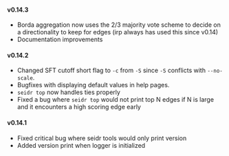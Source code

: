 #### v0.14.3

* Borda aggregation now uses the 2/3 majority vote scheme to decide on a directionality to keep for edges (irp always has used this since v0.14)
* Documentation improvements

#### v0.14.2

* Changed SFT cutoff short flag to `-c` from `-S` since `-S` conflicts with `--no-scale`.
* Bugfixes with displaying default values in help pages.
* `seidr top` now handles ties properly
* Fixed a bug where `seidr top` would not print top N edges if N is large and
it encounters a high scoring edge early

#### v0.14.1

* Fixed critical bug where seidr tools would only print version
* Added version print when logger is initialized
